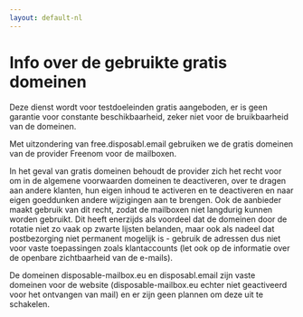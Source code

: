 ```yaml
---
layout: default-nl
---
```

# Info over de gebruikte gratis domeinen

Deze dienst wordt voor testdoeleinden gratis aangeboden, er is geen garantie voor constante beschikbaarheid, zeker niet voor de bruikbaarheid van de domeinen.
 
Met uitzondering van free.disposabl.email gebruiken we de gratis domeinen van de provider Freenom voor de mailboxen.
 
In het geval van gratis domeinen behoudt de provider zich het recht voor om in de algemene voorwaarden domeinen te deactiveren, over te dragen aan andere klanten, hun eigen inhoud te activeren en te deactiveren en naar eigen goeddunken andere wijzigingen aan te brengen.  Ook de aanbieder maakt gebruik van dit recht, zodat de mailboxen niet langdurig kunnen worden gebruikt.  Dit heeft enerzijds als voordeel dat de domeinen door de rotatie niet zo vaak op zwarte lijsten belanden, maar ook als nadeel dat postbezorging niet permanent mogelijk is - gebruik de adressen dus niet voor vaste toepassingen zoals klantaccounts (let ook op de informatie over de openbare zichtbaarheid van de e-mails).
 
De domeinen disposable-mailbox.eu en disposabl.email zijn vaste domeinen voor de website (disposable-mailbox.eu echter niet geactiveerd voor het ontvangen van mail) en er zijn geen plannen om deze uit te schakelen.

